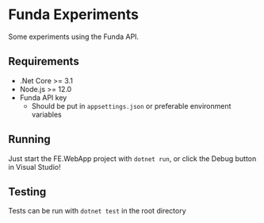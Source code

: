 # Funda Experiments

Some experiments using the Funda API.

## Requirements

* .Net Core >= 3.1
* Node.js >= 12.0
* Funda API key
  - Should be put in `appsettings.json` or preferable environment variables

## Running

Just start the FE.WebApp project with `dotnet run`, or click the Debug button in Visual Studio!

## Testing

Tests can be run with `dotnet test` in the root directory
